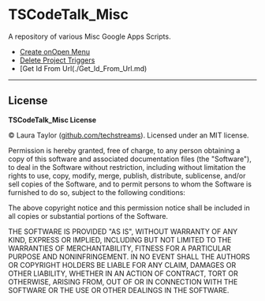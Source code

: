 # TSCodeTalk_Misc

A repository of various Misc Google Apps Scripts.

* [Create onOpen Menu](./Create_onOpen_Menu.md)
* [Delete Project Triggers](./Delete_Project_Triggers.md)
* [Get Id From Url(./Get_Id_From_Url.md)


---

## License

**TSCodeTalk_Misc License**

© Laura Taylor ([github.com/techstreams](https://github.com/techstreams)). Licensed under an MIT license.

Permission is hereby granted, free of charge, to any person obtaining a copy of this software and associated documentation files (the "Software"), to deal in the Software without restriction, including without limitation the rights to use, copy, modify, merge, publish, distribute, sublicense, and/or sell copies of the Software, and to permit persons to whom the Software is furnished to do so, subject to the following conditions:

The above copyright notice and this permission notice shall be included in all copies or substantial portions of the Software.

THE SOFTWARE IS PROVIDED "AS IS", WITHOUT WARRANTY OF ANY KIND, EXPRESS OR IMPLIED, INCLUDING BUT NOT LIMITED TO THE WARRANTIES OF MERCHANTABILITY, FITNESS FOR A PARTICULAR PURPOSE AND NONINFRINGEMENT. IN NO EVENT SHALL THE AUTHORS OR COPYRIGHT HOLDERS BE LIABLE FOR ANY CLAIM, DAMAGES OR OTHER LIABILITY, WHETHER IN AN ACTION OF CONTRACT, TORT OR OTHERWISE, ARISING FROM, OUT OF OR IN CONNECTION WITH THE SOFTWARE OR THE USE OR OTHER DEALINGS IN THE SOFTWARE.

